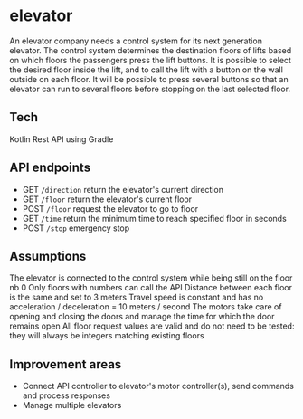# elevator
An elevator company needs a control system for its next generation elevator. The control system
determines the destination floors of lifts based on which floors the passengers press the lift buttons.
It is possible to select the desired floor inside the lift, and to call the lift with a button on the wall
outside on each floor. It will be possible to press several buttons so that an elevator can run to several floors
before stopping on the last selected floor.

## Tech
Kotlin Rest API using Gradle

## API endpoints
* GET `/direction` return the elevator's current direction
* GET `/floor` return the elevator's current floor
* POST `/floor` request the elevator to go to floor
* GET `/time` return the minimum time to reach specified floor in seconds
* POST `/stop` emergency stop

## Assumptions
The elevator is connected to the control system while being still on the floor nb 0
Only floors with numbers can call the API
Distance between each floor is the same and set to 3 meters
Travel speed is constant and has no acceleration / deceleration = 10 meters / second
The motors take care of opening and closing the doors and manage the time for which the door remains open
All floor request values are valid and do not need to be tested: they will always be integers matching existing floors

## Improvement areas
* Connect API controller to elevator's motor controller(s), send commands and process responses
* Manage multiple elevators

